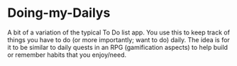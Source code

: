 # Doing-my-Dailys
A bit of a variation of the typical To Do list app.  You use this to keep track of things you have to do (or more importantly; want to do) daily.  The idea is for it to be similar to daily quests in an RPG (gamification aspects) to help build or remember habits that you enjoy/need.
